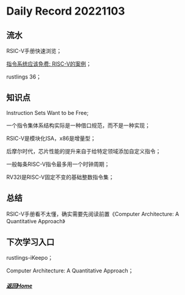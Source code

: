 
Daily Record 20221103
=====================

## 流水

RSIC-V手册快速浏览；

[指令系统应该免费: RISC-V的案例](https://www.risc-v1.com/thread-626-1-1.html)；

rustlings 36；

## 知识点

Instruction Sets Want to be Free;

一个指令集体系结构实际是一种借口规范，而不是一种实现；

RSIC-V是模块化ISA，x86是增量型；

后摩尔时代，芯片性能的提升来自于给特定领域添加自定义指令；

一般每条RISC-V指令最多用一个时钟周期；

RV32I是RISC-V固定不变的基础整数指令集；

## 总结

RSIC-V手册看不太懂，确实需要先阅读前置《Computer Architecture: A Quantitative Approach》

## 下次学习入口

rustlings-iKeepo；

Computer Architecture: A Quantitative Approach；

##### [返回Home](../../../README.md)


